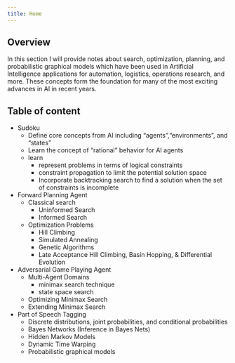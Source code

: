 ```yaml
---
title: Home
---
```


## Overview

In this section I will provide notes about search, optimization, planning, and probabilistic graphical models which have been used in Artificial Intelligence applications for automation, logistics, operations research, and more. These concepts form the foundation for many of the most exciting advances in AI in recent years.

## Table of content

- Sudoku
    - Define core concepts from AI including “agents”,“environments”, and “states”
    - Learn the concept of “rational” behavior for AI agents
    - learn
        - represent problems in terms of logical constraints
        - constraint propagation to limit the potential solution space
        - Incorporate backtracking search to find a solution when the set of constraints is incomplete
- Forward Planning Agent
    - Classical search
        - Uninformed Search
        - Informed Search
    - Optimization Problems
        - Hill Climbing
        - Simulated Annealing
        - Genetic Algorithms
        - Late Acceptance Hill Climbing, Basin Hopping, & Differential Evolution
- Adversarial Game Playing Agent
    - Multi-Agent Domains
        - minimax search technique
        - state space search
    - Optimizing Minimax Search
    - Extending Minimax Search
- Part of Speech Tagging
    - Discrete distributions, joint probabilities, and conditional probabilities
    - Bayes Networks (Inference in Bayes Nets)
    - Hidden Markov Models
    - Dynamic Time Warping
    - Probabilistic graphical models



